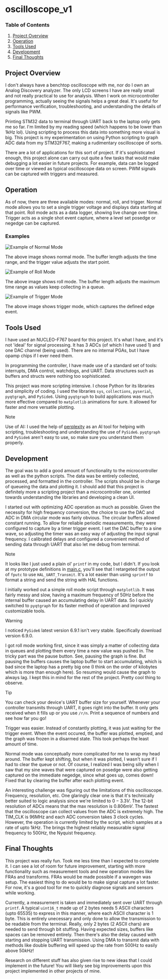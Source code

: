 # oscilloscope_v1

### Table of Contents

1. [Project Overview](#project-overview)
2. [Operation](#operation)
3. [Tools Used](#tools-used)
4. [Development](#development)
5. [Final Thoughts](#final-thoughts)

## Project Overview

I don't always have a benchtop oscilloscope with me, nor do I own an Analog Discovery analyzer. The only LCD screens I have are really small and not really practical to use for analysis. When I work on microcontroller programming, actually seeing the signals helps a great deal. It's useful for performance verification, troubleshooting, and understanding the details of signals like PWM.

Printing STM32 data to terminal through UART back to the laptop only gets me so far. I'm limited by my reading speed (which happens to be lower than 1kHz lol). Using scripting to process this data into something more visual is big. This project is my experimentation on using Python scripting to graph ADC data from my STM32F767, making a rudimentary oscilloscope of sorts.

There are a lot of applications for this sort of project. If it's sophisticated enough, this project alone can carry out quite a few tasks that would make debugging a lot easier in future projects. For example, data can be logged over time or viewed as typical oscilloscope data on screen. PWM signals can be captured with triggers and measured.

## Operation

As of now, there are three available modes: normal, roll, and trigger. Normal mode allows you to set a single trigger voltage and displays data starting at that point. Roll mode acts as a data logger, showing live change over time. Trigger acts as a single shot event capture, where a level set posedge or negedge can be captured.

### Examples

![Example of Normal Mode](my-imgs/normal_pyqt_test1.png)

The above image shows normal mode. The buffer length adjusts the time range, and the trigger value adjusts the start point.

![Example of Roll Mode](my-imgs/roll_pyqt_test1.png)

The above image shows roll mode. The buffer length adjusts the maximum time range as values keep collecting in a queue.

![Example of Trigger Mode](my-imgs/trigger_pyqt_test1.png)

The above image shows trigger mode, which captures the defined edge event.

## Tools Used

I have used an NUCLEO-F767 board for this project. It's what I have, and it's not 'ideal' for signal processing. It has 3 ADCs (of which I have used 1) and one DAC channel (being used). 
There are no internal PGAs, but I have opamp chips if I ever need them.

In programming the controller, I have made use of a standard set of tools: interrupts, DMA control, watchdogs, and UART. Data structures such as buffers and structs were nothing too sophisticated.

This project was more scripting intensive. I chose Python for its libraries and simplicity of coding. I used the libraries ```sys```, ```collections```, ```pyserial```, ```pyqtgraph```, and ```PySide6```. Using ```pyqtgraph``` to build applications was much more effective compared to ```matplotlib``` animations for sure. 
It allowed for faster and more versatile plotting.

> [!NOTE]
> Use of AI: I used the help of [perplexity](https://www.perplexity.ai/) as an AI tool for helping with scripting, troubleshooting and understanding the use of ```PySide6```. ```pyqtgraph``` and ```PySide6``` aren't easy to use, so make sure you understand them properly.

## Development

The goal was to add a good amount of functionality to the microcontroller as well as the python scripts. The data was be entirely collected, processed, and formatted in the controller. The scripts should be in charge of queueing the data and plotting it. I should add that this project is definitely more a scripting project than a microcontroller one, oriented towards understanding the libraries and developing a clean UI.

I started out with optimizing ADC operation as much as possible. Given the necessity for high frequency conversion, the choice to use the DAC and ADC in DMA circular mode was fairly obvious. 
The circular buffers allowed constant running. 
To allow for reliable periodic measurements, they were configured to capture by a timer trigger event. 
I set the DAC buffer to a sine wave, so adjusting the timer was an easy way of adjusting the input signal frequency. 
I calibrated delays and configured a convenient method of sending data through UART that also let me debug from terminal.

> [!NOTE]
> It looks like I just used a plain ol' ```printf``` in my code, but I didn't. If you look at my prototype definitions in [main.c](Core/Src/main.c), you'll see that I retargeted the output of ```fputc``` to use ```HAL_UART_Transmit```. It's a lot easier than using ```sprintf``` to format a string and send the string with HAL functions.

I initially worked out a simple roll mode script through ```matplotlib```. It was fairly messy and slow, having a maximum frequency of 50Hz before the internal buffer caused an accumulating delay in UART data. So I quickly switched to ```pyqtgraph``` for its faster method of operation and improved customizable tools.

> [!WARNING]
> I noticed ```PySide6``` latest version 6.9.1 isn't very stable. Specifically download version 6.9.0.

I got roll mode working first, since it was simply a matter of collecting data in queues and plotting them every time a new value was pushed in. 
The tricky part was the pause button. See, pausing the graph is fine. 
But pausing the buffers causes the laptop buffer to start accumulating, which is bad since the laptop has a pretty big one (I think on the order of kilobytes which is more than enough here). 
So resuming would cause the graph to always lag. 
I kept this in mind for the rest of the project. Pretty cool thing to observe.

> [!TIP]
> You can check your device's UART buffer size for yourself. Whenever your controller transmits through UART, it goes right into the buffer. It only gets received when it fills up or you use ```/r/n```. Print a sequence of numbers and see how far you go!

Trigger was easier. Instead of constantly plotting, it was just waiting for the trigger event. 
When the event occured, the buffer was plotted, emptied, and the graph was frozen in a disarmed state. This took perhaps the least amount of time.

Normal mode was conceptually more complicated for me to wrap my head around. The buffer kept shifting, but when it was plotted, I wasn't sure if I had to clear the queue or not.
Of course, I realized I was being silly when I saw that my sine waves that were captured on posedge were also getting captured on the immediate negedge, since what goes up, comes down! 
Fixed that by clearing the buffer after each plotting event.

An interesting challenge was figuring out the limitations of this oscilloscope. Frequency, resolution, etc. One glaringly clear one is that it's technically better suited to logic analysis since we're limited to $0-3.3V$. The 12-bit resolution of ADCs means that the max resolution is $0.806mV$. The fastest that the oscilloscope can collect values from the ADC is extremely high. The TIM_CLK is 96MHz and each ADC conversion takes 3 clock cycles. However, the operation is currently limited by the script, which samples at a rate of upto $1kHz$. The brings the highest reliably measurable signal frequency to $500Hz$, the Nyquist frequency.

## Final Thoughts

This project was really fun. Took me less time than I expected to complete it. I can see a lot of room for future improvement, starting with more functionality such as measurement tools and new operation modes like FRAs and transforms. FRAs would be made possible if a wavegen was setup. The easiest thing to do would be to make signal capture a lot faster. For now, it's a good tool for me to quickly diagnose signals and sensors while working.

Currently, a measurement is taken and immediately sent over UART through ```printf```. A typical ```uint16_t``` made up of 2 bytes needs 5 ASCII characters (upto 65535) to express in this manner, where each ASCII character is 1 byte. This is entirely unecessary and only done to allow the transmission to be readable from the terminal. Really, only 2 bytes (2 ASCII chars) are needed to send through bit stuffing. Having expected sizes, buffers like spaces can be removed entirely. Then there's also the delay caused with starting and stopping UART transmission. Using DMA to transmit data with methods like double buffering will speed up the rate from 500Hz to easily above $50kHz$!

Research on different stuff has also given rise to new ideas that I could implement in the future! You will likely see big improvements upon this project implemented in other projects of mine.
